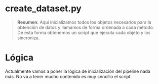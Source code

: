 # create_dataset.py

> **Resumen:** Aqui inicializamos todos los objetos necesarios para la obtención de datos y llamamos de forma ordenada a cada método. De esta forma obtenemos un script que ejecuta cada objeto y los sincroniza.

# Lógica

Actualmente vamos a poner la lógica de inicialización del pipeline nada más. No va a tener mucho contenido es muy sencillo el script.

